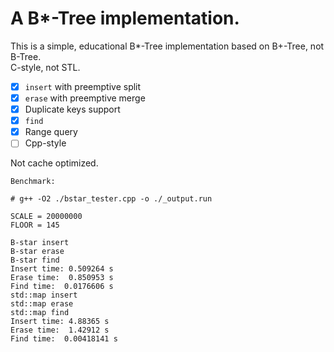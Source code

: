 # A B\*-Tree implementation.

This is a simple, educational B\*-Tree implementation based on B+-Tree, not B-Tree.  
C-style, not STL.

- [x] `insert` with preemptive split
- [x] `erase` with preemptive merge
- [x] Duplicate keys support
- [x] `find`
- [x] Range query
- [ ] Cpp-style

Not cache optimized.

```text
Benchmark:

# g++ -O2 ./bstar_tester.cpp -o ./_output.run      

SCALE = 20000000
FLOOR = 145

B-star insert
B-star erase
B-star find
Insert time: 0.509264 s
Erase time:  0.850953 s
Find time:  0.0176606 s
std::map insert
std::map erase
std::map find
Insert time: 4.88365 s
Erase time:  1.42912 s
Find time:  0.00418141 s
```
